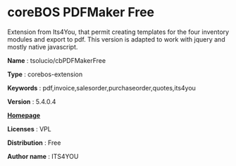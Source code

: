 coreBOS PDFMaker Free
=======

Extension from Its4You, that permit creating templates for the four inventory modules and export to pdf. This version is adapted to work with jquery and mostly native javascript.

**Name** : tsolucio/cbPDFMakerFree

**Type** : corebos-extension

**Keywords** : pdf,invoice,salesorder,purchaseorder,quotes,its4you

**Version** : 5.4.0.4

[**Homepage**](http://www.its4you.sk/en/pdf-maker)

**Licenses** : VPL

**Distribution** : Free

**Author name** : ITS4YOU


